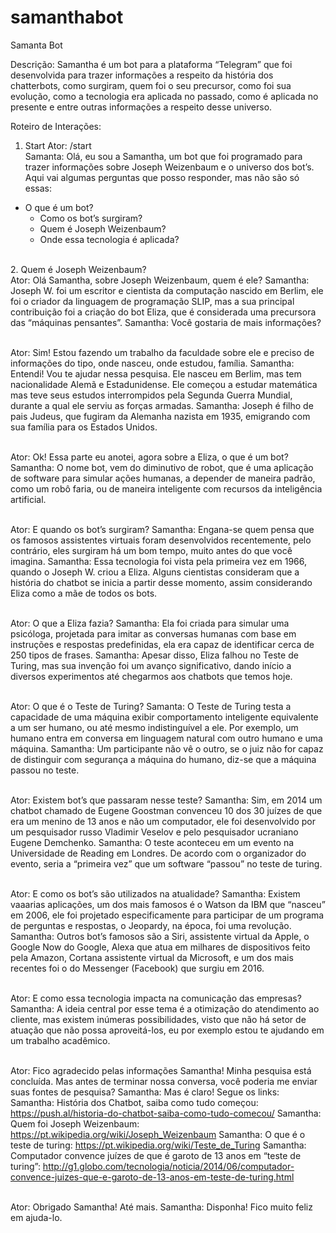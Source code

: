 # samanthabot
Samanta Bot

Descrição: Samantha é um bot para a plataforma “Telegram” que foi desenvolvida para trazer informações a respeito da história dos chatterbots, como surgiram, quem foi o seu precursor, como foi sua evolução, como a tecnologia era aplicada no passado, como é aplicada no presente e entre outras informações a respeito desse universo.

Roteiro de Interações:
1.	Start
Ator: /start
<br>Samanta: Olá, eu sou a Samantha, um bot que foi programado para trazer informações sobre Joseph Weizenbaum e o universo dos bot’s. Aqui vai algumas perguntas que posso responder, mas não são só essas:
- O que é um bot?
	- Como os bot’s surgiram?
	- Quem é Joseph Weizenbaum?
	- Onde essa tecnologia é aplicada?
<br>
2.	Quem é Joseph Weizenbaum?
<br>Ator: Olá Samantha, sobre Joseph Weizenbaum, quem é ele?
Samantha: Joseph W. foi um escritor e cientista da computação nascido em Berlim, ele foi o criador da linguagem de programação SLIP, mas a sua principal contribuição foi a criação do bot Eliza, que é considerada uma precursora das “máquinas pensantes”.
Samantha: Você gostaria de mais informações?

<br>Ator: Sim! Estou fazendo um trabalho da faculdade sobre ele e preciso de informações do tipo, onde nasceu, onde estudou, família.
Samantha: Entendi! Vou te ajudar nessa pesquisa. Ele nasceu em Berlim, mas tem nacionalidade Alemã e Estadunidense. Ele começou a estudar matemática mas teve seus estudos interrompidos pela Segunda Guerra Mundial, durante a qual ele serviu as forças armadas.
Samantha: Joseph é filho de pais Judeus, que fugiram da Alemanha nazista em 1935, emigrando com sua família para os Estados Unidos.

<br>Ator: Ok! Essa parte eu anotei, agora sobre a Eliza, o que é um bot?
Samantha: O nome bot, vem do diminutivo de robot, que é uma aplicação de software para simular ações humanas, a depender de maneira padrão, como um robô faria, ou de maneira inteligente com recursos da inteligência artificial.

<br>Ator: E quando os bot’s surgiram?
Samantha: Engana-se quem pensa que os famosos assistentes virtuais foram desenvolvidos recentemente, pelo contrário, eles surgiram há um bom tempo, muito antes do que você imagina.
Samantha: Essa tecnologia foi vista pela primeira vez em 1966, quando o Joseph W. criou a Eliza. Alguns cientistas consideram que a história do chatbot se inicia a partir desse momento, assim considerando Eliza como a mãe de todos os bots.

<br>Ator: O que a Eliza fazia?
Samantha: Ela foi criada para simular uma psicóloga, projetada para imitar as conversas humanas com base em instruções e respostas predefinidas, ela era capaz de identificar cerca de 250 tipos de frases.
Samantha: Apesar disso, Eliza falhou no Teste de Turing, mas sua invenção foi um avanço significativo, dando início a diversos experimentos até chegarmos aos chatbots que temos hoje.

<br>Ator: O que é o Teste de Turing?
Samanta: O Teste de Turing testa a capacidade de uma máquina exibir comportamento inteligente equivalente a um ser humano, ou até mesmo indistinguível a ele. Por exemplo, um humano entra em conversa em linguagem natural com outro humano e uma máquina.
Samantha: Um participante não vê o outro, se o juiz não for capaz de distinguir com segurança a máquina do humano, diz-se que a máquina passou no teste.

<br>Ator: Existem bot’s que passaram nesse teste?
Samantha: Sim, em 2014 um chatbot chamado de Eugene Goostman convenceu 10 dos 30 juízes de que era um menino de 13 anos e não um computador, ele foi desenvolvido por um pesquisador russo Vladimir Veselov e pelo pesquisador ucraniano Eugene Demchenko.
Samantha: O teste aconteceu em um evento na Universidade de Reading em Londres. De acordo com o organizador do evento, seria a “primeira vez” que um software “passou” no teste de turing.

<br>Ator: E como os bot’s são utilizados na atualidade?
Samantha: Existem vaaarias aplicações, um dos mais famosos é o Watson da IBM que “nasceu” em 2006, ele foi projetado especificamente para participar de um programa de perguntas e respostas, o Jeopardy, na época, foi uma revolução.
Samantha: Outros bot’s famosos são a Siri, assistente virtual da Apple, o Google Now do Google, Alexa que atua em milhares de dispositivos feito pela Amazon, Cortana assistente virtual da Microsoft, e um dos mais recentes foi o do Messenger (Facebook) que surgiu em 2016.

<br>Ator: E como essa tecnologia impacta na comunicação das empresas?
Samantha: A ideia central por esse tema é a otimização do atendimento ao cliente, mas existem inúmeras possibilidades, visto que não há setor de atuação que não possa aproveitá-los, eu por exemplo estou te ajudando em um trabalho acadêmico.

<br>Ator: Fico agradecido pelas informações Samantha! Minha pesquisa está concluída. Mas antes de terminar nossa conversa, você poderia me enviar suas fontes de pesquisa?
Samantha: Mas é claro! Segue os links:
Samantha: História dos Chatbot, saiba como tudo começou: https://push.al/historia-do-chatbot-saiba-como-tudo-comecou/
Samantha: Quem foi Joseph Weizenbaum: https://pt.wikipedia.org/wiki/Joseph_Weizenbaum
Samantha: O que é o teste de turing: https://pt.wikipedia.org/wiki/Teste_de_Turing
Samantha: Computador convence juízes de que é garoto de 13 anos em “teste de turing”: http://g1.globo.com/tecnologia/noticia/2014/06/computador-convence-juizes-que-e-garoto-de-13-anos-em-teste-de-turing.html

<br>Ator: Obrigado Samantha! Até mais.
Samantha: Disponha! Fico muito feliz em ajuda-lo.
